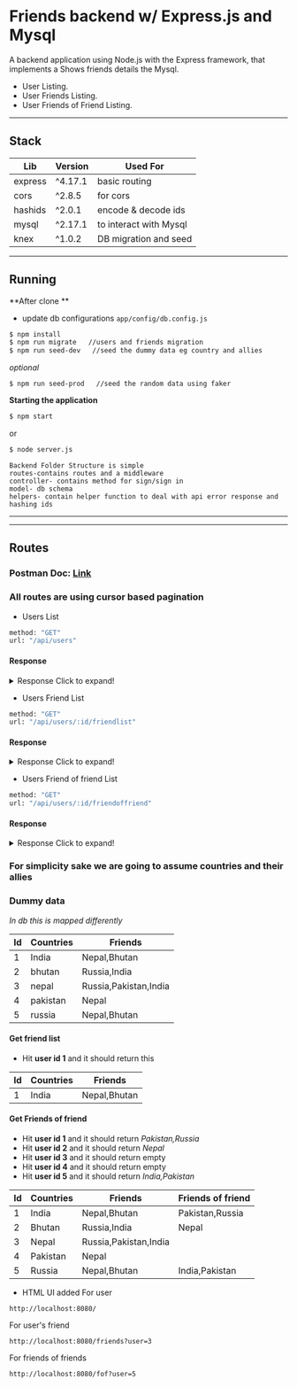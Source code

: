 

# Friends backend w/ Express.js and Mysql

A backend application using Node.js with the Express framework, that implements a Shows friends details the Mysql.

              
- User Listing.
- User Friends Listing.
- User Friends of Friend Listing.
---

## Stack
    
| Lib | Version | Used For|
| ------ | ------ | ------ |
| express | ^4.17.1 | basic routing|
| cors | ^2.8.5 |for cors|
| hashids | ^2.0.1 |encode & decode ids|
| mysql | ^2.17.1 |to interact with Mysql |
| knex | ^1.0.2 |DB migration and seed |

---

## Running

**After clone **
- update db configurations
```app/config/db.config.js```
```sh
$ npm install
$ npm run migrate   //users and friends migration
$ npm run seed-dev   //seed the dummy data eg country and allies
```
*optional*
```
$ npm run seed-prod   //seed the random data using faker
```
**Starting the application**

```sh
$ npm start
```

or

```sh
$ node server.js
```
```
Backend Folder Structure is simple
routes-contains routes and a middleware
controller- contains method for sign/sign in
model- db schema
helpers- contain helper function to deal with api error response and hashing ids
```
---

---
## Routes
### Postman Doc: [Link](https://documenter.getpostman.com/view/6553325/UVeGr6B7)
### All routes are using cursor based pagination 

* Users List 
```sh
method: "GET"
url: "/api/users"
```
#### Response
<details>
  <summary>Response Click to expand!</summary>
  
  ```json
  //http://localhost:8080/api/users?limit=4
{
    "status": "success",
    "msg": "Sucesfully user list fetched",
    "limit": "4",
    "length": 4,
    "data": [
        {
            "userid": 5,
            "name": "russia"
        },
        {
            "userid": 4,
            "name": "pakistan"
        },
        {
            "userid": 3,
            "name": "nepal"
        },
        {
            "userid": 2,
            "name": "bhutan"
        }
    ],
    "next_cursor": "4YGeYxMW6J",
    "next_cursor_url": "/api/users?limit=4&next_cursor=4YGeYxMW6J"
}
```
</details>


* Users Friend List 
```sh
method: "GET"
url: "/api/users/:id/friendlist"
```
#### Response
<details>
  <summary>Response Click to expand!</summary>
  
```json
//http://localhost:8080/api/users/1/friendlist?limit=50
{
    "status": "success",
    "msg": "Sucesfully user's friend list fetched",
    "limit": "50",
    "length": 2,
    "data": [
        {
            "userid": 3,
            "name": "nepal"
        },
        {
            "userid": 2,
            "name": "bhutan"
        }
    ],
    "next_cursor": "",
    "next_cursor_url": ""
}
```
</details>


* Users Friend of friend List 
```sh
method: "GET"
url: "/api/users/:id/friendoffriend"
```
#### Response
<details>
  <summary>Response Click to expand!</summary>
  
```json

{
    "status": "success",
    "msg": "Sucesfully user's friend of friend list fetched",
    "limit": "5",
    "length": 2,
    "data": [
        {
            "userid": 5,
            "name": "russia"
        },
        {
            "userid": 4,
            "name": "pakistan"
        }
    ],
    "next_cursor": "",
    "next_cursor_url": ""
}
```

</details>



### For simplicity sake we are going to assume countries and their allies
### Dummy data 

*In db this is mapped differently*

|Id|Countries | Friends |
|--| --- | ----------- |
|1| India | Nepal,Bhutan |
|2| bhutan | Russia,India |
|3| nepal | Russia,Pakistan,India |
|4| pakistan | Nepal |
|5| russia | Nepal,Bhutan |

#### Get friend list

 - Hit **user id 1** and it should return this

|Id|Countries | Friends |
|--| --- | -----|
|1| India | Nepal,Bhutan |

#### Get Friends of friend

- Hit **user id 1** and it should return *Pakistan,Russia*
- Hit **user id 2** and it should return *Nepal*
- Hit **user id 3** and it should return empty 
- Hit **user id 4** and it should return empty 
- Hit **user id 5** and it should return *India,Pakistan*

|Id|Countries | Friends |Friends of friend|
|--| --- | -----|----|
|1| India | Nepal,Bhutan |Pakistan,Russia|
|2| Bhutan | Russia,India |Nepal|
|3| Nepal | Russia,Pakistan,India ||
|4| Pakistan | Nepal ||
|5| Russia | Nepal,Bhutan |India,Pakistan|

- HTML UI added
For user
```ssh
http://localhost:8080/
```

For user's friend
```ssh
http://localhost:8080/friends?user=3
```

For friends of friends
```ssh
http://localhost:8080/fof?user=5
```
